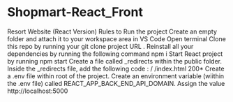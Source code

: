 # Shopmart-React_Front

Resort Website (React Version)
Rules to Run the project
Create an empty folder and attach it to your workspace area in VS Code
Open terminal
Clone this repo by running your git clone project URL .
Reinstall all your dependencies by running the following command npm i
Start React project by running npm start
Create a file called _redirects within the public folder.
Inside the _redirects file, add the following code : / /index.html 200*
Create a .env file within root of the project.
Create an environment variable (wiithin the .env file) called REACT_APP_BACK_END_API_DOMAIN. Assign the value http://localhost:5000
